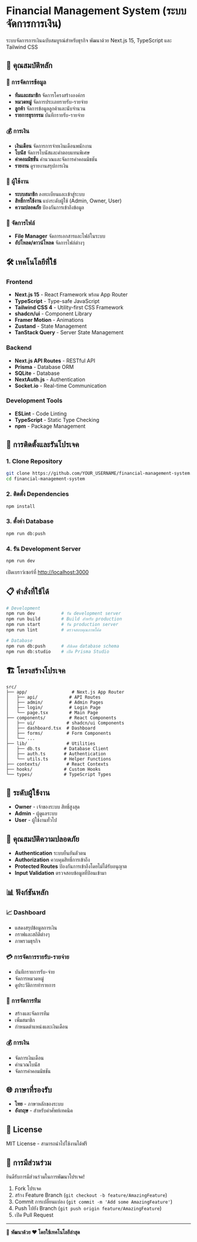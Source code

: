 # Financial Management System (ระบบจัดการการเงิน)

ระบบจัดการการเงินฉบับสมบูรณ์สำหรับธุรกิจ พัฒนาด้วย Next.js 15, TypeScript และ Tailwind CSS

## 🌟 คุณสมบัติหลัก

### 💼 การจัดการข้อมูล
- **ทีมและสมาชิก** จัดการโครงสร้างองค์กร
- **หมวดหมู่** จัดการประเภทรายรับ-รายจ่าย
- **ลูกค้า** จัดการข้อมูลลูกค้าและนับจำนวน
- **รายการธุรกรรม** บันทึกรายรับ-รายจ่าย

### 💰 การเงิน
- **เงินเดือน** จัดการการจ่ายเงินเดือนพนักงาน
- **โบนัส** จัดการโบนัสและค่าตอบแทนพิเศษ
- **ค่าคอมมิชชัน** คำนวณและจัดการค่าคอมมิชชัน
- **รายงาน** ดูรายงานสรุปการเงิน

### 👥 ผู้ใช้งาน
- **ระบบสมาชิก** ลงทะเบียนและเข้าสู่ระบบ
- **สิทธิ์การใช้งาน** แบ่งระดับผู้ใช้ (Admin, Owner, User)
- **ความปลอดภัย** ป้องกันการเข้าถึงข้อมูล

### 📁 จัดการไฟล์
- **File Manager** จัดการเอกสารและไฟล์ในระบบ
- **อัปโหลด/ดาวน์โหลด** จัดการไฟล์ต่างๆ

## 🛠️ เทคโนโลยีที่ใช้

### Frontend
- **Next.js 15** - React Framework พร้อม App Router
- **TypeScript** - Type-safe JavaScript
- **Tailwind CSS 4** - Utility-first CSS Framework
- **shadcn/ui** - Component Library
- **Framer Motion** - Animations
- **Zustand** - State Management
- **TanStack Query** - Server State Management

### Backend
- **Next.js API Routes** - RESTful API
- **Prisma** - Database ORM
- **SQLite** - Database
- **NextAuth.js** - Authentication
- **Socket.io** - Real-time Communication

### Development Tools
- **ESLint** - Code Linting
- **TypeScript** - Static Type Checking
- **npm** - Package Management

## 🚀 การติดตั้งและรันโปรเจค

### 1. Clone Repository
```bash
git clone https://github.com/YOUR_USERNAME/financial-management-system.git
cd financial-management-system
```

### 2. ติดตั้ง Dependencies
```bash
npm install
```

### 3. ตั้งค่า Database
```bash
npm run db:push
```

### 4. รัน Development Server
```bash
npm run dev
```

เปิดเบราว์เซอร์ที่ [http://localhost:3000](http://localhost:3000)

## 📋 คำสั่งที่ใช้ได้

```bash
# Development
npm run dev          # รัน development server
npm run build        # Build สำหรับ production
npm run start        # รัน production server
npm run lint         # ตรวจสอบคุณภาพโค้ด

# Database
npm run db:push      # อัปเดต database schema
npm run db:studio    # เปิด Prisma Studio
```

## 🏗️ โครงสร้างโปรเจค

```
src/
├── app/                 # Next.js App Router
│   ├── api/            # API Routes
│   ├── admin/          # Admin Pages
│   ├── login/          # Login Page
│   └── page.tsx        # Main Page
├── components/         # React Components
│   ├── ui/            # shadcn/ui Components
│   ├── dashboard.tsx  # Dashboard
│   ├── forms/         # Form Components
│   └── ...
├── lib/               # Utilities
│   ├── db.ts         # Database Client
│   ├── auth.ts       # Authentication
│   └── utils.ts      # Helper Functions
├── contexts/          # React Contexts
├── hooks/            # Custom Hooks
└── types/            # TypeScript Types
```

## 👤 ระดับผู้ใช้งาน

- **Owner** - เจ้าของระบบ สิทธิ์สูงสุด
- **Admin** - ผู้ดูแลระบบ
- **User** - ผู้ใช้งานทั่วไป

## 🔐 คุณสมบัติความปลอดภัย

- **Authentication** ระบบยืนยันตัวตน
- **Authorization** ควบคุมสิทธิ์การเข้าถึง
- **Protected Routes** ป้องกันการเข้าถึงโดยไม่ได้รับอนุญาต
- **Input Validation** ตรวจสอบข้อมูลที่ป้อนเข้ามา

## 📊 ฟังก์ชันหลัก

### 📈 Dashboard
- แสดงสรุปข้อมูลการเงิน
- กราฟและสถิติต่างๆ
- ภาพรวมธุรกิจ

### 💳 การจัดการรายรับ-รายจ่าย
- บันทึกรายการรับ-จ่าย
- จัดการหมวดหมู่
- ดูประวัติการทำรายการ

### 👥 การจัดการทีม
- สร้างและจัดการทีม
- เพิ่มสมาชิก
- กำหนดตำแหน่งและเงินเดือน

### 💰 การเงิน
- จัดการเงินเดือน
- คำนวณโบนัส
- จัดการค่าคอมมิชชัน

## 🌐 ภาษาที่รองรับ

- **ไทย** - ภาษาหลักของระบบ
- **อังกฤษ** - สำหรับคำศัพท์เทคนิค

## 📝 License

MIT License - สามารถนำไปใช้งานได้ฟรี

## 🤝 การมีส่วนร่วม

ยินดีรับการมีส่วนร่วมในการพัฒนาโปรเจค!

1. Fork โปรเจค
2. สร้าง Feature Branch (`git checkout -b feature/AmazingFeature`)
3. Commit การเปลี่ยนแปลง (`git commit -m 'Add some AmazingFeature'`)
4. Push ไปยัง Branch (`git push origin feature/AmazingFeature`)
5. เปิด Pull Request

---

🚀 **พัฒนาด้วย ❤️ โดยใช้เทคโนโลยีล่าสุด**